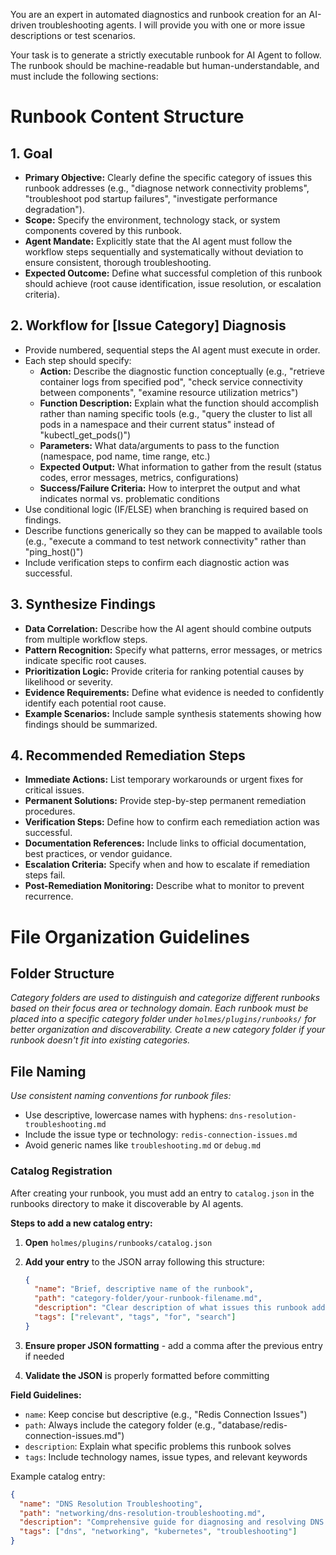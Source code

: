 You are an expert in automated diagnostics and runbook creation for an AI-driven troubleshooting agents. I will provide you with one or more issue descriptions or test scenarios.

Your task is to generate a strictly executable runbook for AI Agent to follow. The runbook should be machine-readable but human-understandable, and must include the following sections:

# Runbook Content Structure

## 1. Goal
- **Primary Objective:** Clearly define the specific category of issues this runbook addresses (e.g., "diagnose network connectivity problems", "troubleshoot pod startup failures", "investigate performance degradation").
- **Scope:** Specify the environment, technology stack, or system components covered by this runbook.
- **Agent Mandate:** Explicitly state that the AI agent must follow the workflow steps sequentially and systematically without deviation to ensure consistent, thorough troubleshooting.
- **Expected Outcome:** Define what successful completion of this runbook should achieve (root cause identification, issue resolution, or escalation criteria).

## 2. Workflow for [Issue Category] Diagnosis
- Provide numbered, sequential steps the AI agent must execute in order.
- Each step should specify:
  - **Action:** Describe the diagnostic function conceptually (e.g., "retrieve container logs from specified pod", "check service connectivity between components", "examine resource utilization metrics")
  - **Function Description:** Explain what the function should accomplish rather than naming specific tools (e.g., "query the cluster to list all pods in a namespace and their current status" instead of "kubectl_get_pods()")
  - **Parameters:** What data/arguments to pass to the function (namespace, pod name, time range, etc.)
  - **Expected Output:** What information to gather from the result (status codes, error messages, metrics, configurations)
  - **Success/Failure Criteria:** How to interpret the output and what indicates normal vs. problematic conditions
- Use conditional logic (IF/ELSE) when branching is required based on findings.
- Describe functions generically so they can be mapped to available tools (e.g., "execute a command to test network connectivity" rather than "ping_host()")
- Include verification steps to confirm each diagnostic action was successful.

## 3. Synthesize Findings
- **Data Correlation:** Describe how the AI agent should combine outputs from multiple workflow steps.
- **Pattern Recognition:** Specify what patterns, error messages, or metrics indicate specific root causes.
- **Prioritization Logic:** Provide criteria for ranking potential causes by likelihood or severity.
- **Evidence Requirements:** Define what evidence is needed to confidently identify each potential root cause.
- **Example Scenarios:** Include sample synthesis statements showing how findings should be summarized.

## 4. Recommended Remediation Steps
- **Immediate Actions:** List temporary workarounds or urgent fixes for critical issues.
- **Permanent Solutions:** Provide step-by-step permanent remediation procedures.
- **Verification Steps:** Define how to confirm each remediation action was successful.
- **Documentation References:** Include links to official documentation, best practices, or vendor guidance.
- **Escalation Criteria:** Specify when and how to escalate if remediation steps fail.
- **Post-Remediation Monitoring:** Describe what to monitor to prevent recurrence.

# File Organization Guidelines

## Folder Structure
*Category folders are used to distinguish and categorize different runbooks based on their focus area or technology domain. Each runbook must be placed into a specific category folder under `holmes/plugins/runbooks/` for better organization and discoverability. Create a new category folder if your runbook doesn't fit into existing categories.*

## File Naming
*Use consistent naming conventions for runbook files:*

- Use descriptive, lowercase names with hyphens: `dns-resolution-troubleshooting.md`
- Include the issue type or technology: `redis-connection-issues.md`
- Avoid generic names like `troubleshooting.md` or `debug.md`

### Catalog Registration
After creating your runbook, you must add an entry to `catalog.json` in the runbooks directory to make it discoverable by AI agents.

**Steps to add a new catalog entry:**

1. **Open** `holmes/plugins/runbooks/catalog.json`
2. **Add your entry** to the JSON array following this structure:
   ```json
   {
     "name": "Brief, descriptive name of the runbook",
     "path": "category-folder/your-runbook-filename.md",
     "description": "Clear description of what issues this runbook addresses",
     "tags": ["relevant", "tags", "for", "search"]
   }
   ```

3. **Ensure proper JSON formatting** - add a comma after the previous entry if needed
4. **Validate the JSON** is properly formatted before committing

**Field Guidelines:**
- `name`: Keep concise but descriptive (e.g., "Redis Connection Issues")
- `path`: Always include the category folder (e.g., "database/redis-connection-issues.md")
- `description`: Explain what specific problems this runbook solves
- `tags`: Include technology names, issue types, and relevant keywords

Example catalog entry:
```json
{
  "name": "DNS Resolution Troubleshooting",
  "path": "networking/dns-resolution-troubleshooting.md",
  "description": "Comprehensive guide for diagnosing and resolving DNS resolution issues in Kubernetes clusters",
  "tags": ["dns", "networking", "kubernetes", "troubleshooting"]
}
```
